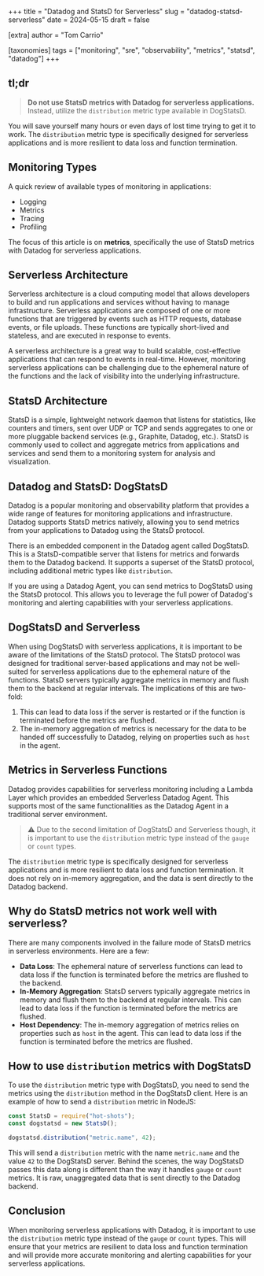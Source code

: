 +++
title = "Datadog and StatsD for Serverless"
slug = "datadog-statsd-serverless"
date = 2024-05-15
draft = false

[extra]
author = "Tom Carrio"

[taxonomies]
tags = ["monitoring", "sre", "observability", "metrics", "statsd", "datadog"]
+++

## tl;dr

> **Do not use StatsD metrics with Datadog for serverless applications.** Instead, utilize the `distribution` metric type available in DogStatsD.

You will save yourself many hours or even days of lost time trying to get it to work. The `distribution` metric type is specifically designed for serverless applications and is more resilient to data loss and function termination.

## Monitoring Types

A quick review of available types of monitoring in applications:

- Logging
- Metrics
- Tracing
- Profiling

The focus of this article is on **metrics**, specifically the use of StatsD metrics with Datadog for serverless applications.

## Serverless Architecture

Serverless architecture is a cloud computing model that allows developers to build and run applications and services without having to manage infrastructure. Serverless applications are composed of one or more functions that are triggered by events such as HTTP requests, database events, or file uploads. These functions are typically short-lived and stateless, and are executed in response to events.

A serverless architecture is a great way to build scalable, cost-effective applications that can respond to events in real-time. However, monitoring serverless applications can be challenging due to the ephemeral nature of the functions and the lack of visibility into the underlying infrastructure.

## StatsD Architecture

StatsD is a simple, lightweight network daemon that listens for statistics, like counters and timers, sent over UDP or TCP and sends aggregates to one or more pluggable backend services (e.g., Graphite, Datadog, etc.). StatsD is commonly used to collect and aggregate metrics from applications and services and send them to a monitoring system for analysis and visualization.

## Datadog and StatsD: DogStatsD

Datadog is a popular monitoring and observability platform that provides a wide range of features for monitoring applications and infrastructure. Datadog supports StatsD metrics natively, allowing you to send metrics from your applications to Datadog using the StatsD protocol.

There is an embedded component in the Datadog agent called DogStatsD. This is a StatsD-compatible server that listens for metrics and forwards them to the Datadog backend. It supports a superset of the StatsD protocol, including additional metric types like `distribution`.

If you are using a Datadog Agent, you can send metrics to DogStatsD using the StatsD protocol. This allows you to leverage the full power of Datadog's monitoring and alerting capabilities with your serverless applications.

## DogStatsD and Serverless

When using DogStatsD with serverless applications, it is important to be aware of the limitations of the StatsD protocol. The StatsD protocol was designed for traditional server-based applications and may not be well-suited for serverless applications due to the ephemeral nature of the functions. StatsD servers typically aggregate metrics in memory and flush them to the backend at regular intervals. The implications of this are two-fold:

1. This can lead to data loss if the server is restarted or if the function is terminated before the metrics are flushed.
2. The in-memory aggregation of metrics is necessary for the data to be handed off successfully to Datadog, relying on properties such as `host` in the agent.

## Metrics in Serverless Functions

Datadog provides capabilities for serverless monitoring including a Lambda Layer which provides an embedded Serverless Datadog Agent. This supports most of the same functionalities as the Datadog Agent in a traditional server environment.

> ⚠️ Due to the second limitation of DogStatsD and Serverless though, it is important to use the `distribution` metric type instead of the `gauge` or `count` types.

The `distribution` metric type is specifically designed for serverless applications and is more resilient to data loss and function termination. It does not rely on in-memory aggregation, and the data is sent directly to the Datadog backend.

## Why do StatsD metrics not work well with serverless?

There are many components involved in the failure mode of StatsD metrics in serverless environments. Here are a few:

- **Data Loss**: The ephemeral nature of serverless functions can lead to data loss if the function is terminated before the metrics are flushed to the backend.
- **In-Memory Aggregation**: StatsD servers typically aggregate metrics in memory and flush them to the backend at regular intervals. This can lead to data loss if the function is terminated before the metrics are flushed.
- **Host Dependency**: The in-memory aggregation of metrics relies on properties such as `host` in the agent. This can lead to data loss if the function is terminated before the metrics are flushed.

## How to use `distribution` metrics with DogStatsD

To use the `distribution` metric type with DogStatsD, you need to send the metrics using the `distribution` method in the DogStatsD client. Here is an example of how to send a `distribution` metric in NodeJS:

```javascript
const StatsD = require("hot-shots");
const dogstatsd = new StatsD();

dogstatsd.distribution("metric.name", 42);
```

This will send a `distribution` metric with the name `metric.name` and the value `42` to the DogStatsD server. Behind the scenes, the way DogStatsD passes this data along is different than the way it handles `gauge` or `count` metrics. It is raw, unaggregated data that is sent directly to the Datadog backend.

## Conclusion

When monitoring serverless applications with Datadog, it is important to use the `distribution` metric type instead of the `gauge` or `count` types. This will ensure that your metrics are resilient to data loss and function termination and will provide more accurate monitoring and alerting capabilities for your serverless applications.
